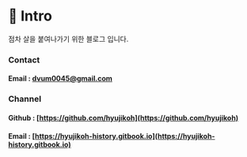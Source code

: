 # 🤔 Intro

점차 살을 붙여나가기 위한 블로그 입니다.


### Contact

#### Email : dvum0045@gmail.com



### Channel

#### Github : [https://github.com/hyujikoh](https://github.com/hyujikoh)

#### Email : [https://hyujikoh-history.gitbook.io](https://hyujikoh-history.gitbook.io)
